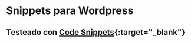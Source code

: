 # Snippets para Wordpress

## Testeado con [Code Snippets](https://es.wordpress.org/plugins/code-snippets/){:target="_blank"}